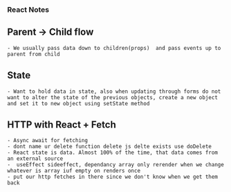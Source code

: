 ### React Notes

## Parent -> Child flow
    - We usually pass data down to children(props)  and pass events up to parent from child

## State

    - Want to hold data in state, also when updating through forms do not want to alter the state of the previous objects, create a new object and set it to new object using setState method 

## HTTP with React + Fetch

    - Async await for fetching
    - dont name ur delete function delete js delte exists use doDelete
    - React state is data. Almost 100% of the time, that data comes from an external source
    -  useEffect sideeffect, dependancy array only rerender when we change whatever is array iuf empty on renders once
    - put our http fetches in there since we don't know when we get them back

    
